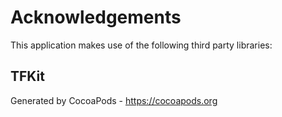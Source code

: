 # Acknowledgements
This application makes use of the following third party libraries:

## TFKit


Generated by CocoaPods - https://cocoapods.org
